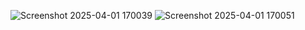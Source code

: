 ![Screenshot 2025-04-01 170039](https://github.com/user-attachments/assets/5c0b6861-9224-44fc-add0-6d5799679c66)
![Screenshot 2025-04-01 170051](https://github.com/user-attachments/assets/550463ef-eac6-4b17-a40a-59f1ca9d00f7)
